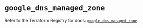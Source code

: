 # `google_dns_managed_zone`

Refer to the Terraform Registry for docs: [`google_dns_managed_zone`](https://registry.terraform.io/providers/hashicorp/google/6.41.0/docs/resources/dns_managed_zone).
